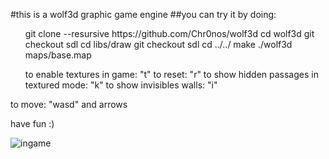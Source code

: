 #this is a wolf3d graphic game engine
##you can try it by doing:

<ol>
git clone --resursive https://github.com/Chr0nos/wolf3d
cd wolf3d
git checkout sdl
cd libs/draw
git checkout sdl
cd ../../
make
./wolf3d maps/base.map
</ol>

<ul>
to enable textures in game: "t"
to reset: "r"
to show hidden passages in textured mode: "k"
to show invisibles walls: "i"
</ul>

to move: "wasd"
and arrows

have fun :)

![ingame](http://s31.postimg.org/ssez3zk7f/Screen_Shot_2016_04_23_at_14_07_38.png "ingame")
